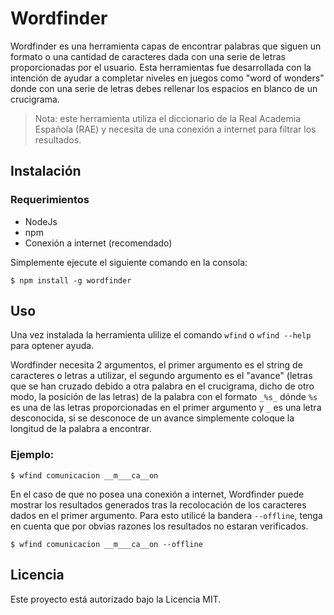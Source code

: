 # Wordfinder

Wordfinder es una herramienta capas de encontrar palabras que siguen un formato o una cantidad de caracteres dada con una serie de letras proporcionadas por el usuario. Esta herramientas fue desarrollada con la intención de ayudar a completar niveles en juegos como "word of wonders" donde con una serie de letras debes rellenar los espacios en blanco de un crucigrama.

> Nota: este herramienta utiliza el diccionario de la Real Academia Española (RAE) y necesita de una conexión a  internet para filtrar los resultados.
 

## Instalación

### Requerimientos

- NodeJs
- npm
- Conexión a internet (recomendado)

Simplemente ejecute el siguiente comando en la consola:

```
$ npm install -g wordfinder
```

## Uso

Una vez instalada la herramienta ulilize el comando `wfind` o `wfind --help` para optener ayuda.

Wordfinder necesita 2 argumentos, el primer argumento es el string de caracteres o letras a utilizar, el segundo argumento es el "avance" (letras que se han cruzado debido a otra palabra en el crucigrama, dicho de otro modo, la posición de las letras) de la palabra con el formato `_%s_` dónde `%s` es una de las letras proporcionadas en el primer argumento y `_` es una letra desconocida, si se desconoce de un avance simplemente coloque la longitud de la palabra a encontrar.

### Ejemplo:

```
$ wfind comunicacion __m___ca__on
```

En el caso de que no posea una conexión a internet, Wordfinder puede mostrar los resultados generados tras la recolocación de los caracteres dados en el primer argumento. Para esto utilicé la bandera `--offline`,  tenga en cuenta que por obvias razones los resultados no estaran verificados.

```
$ wfind comunicacion __m___ca__on --offline
```

## Licencia

Este proyecto está autorizado bajo la Licencia MIT.